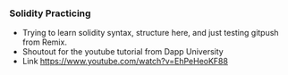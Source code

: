 ### Solidity Practicing
- Trying to learn solidity syntax, structure here, and just testing gitpush from Remix.
- Shoutout for the youtube tutorial from Dapp University
- Link
  https://www.youtube.com/watch?v=EhPeHeoKF88

